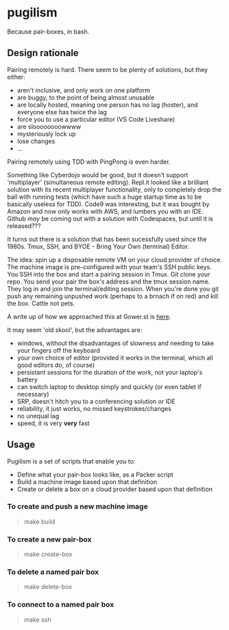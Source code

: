# pugilism

Because pair-boxes, in bash.

## Design rationale

Pairing remotely is hard. There seem to be plenty of solutions, but they either:

* aren't inclusive, and only work on one platform
* are buggy, to the point of being almost unusable
* are locally hosted, meaning one person has no lag (hoster), and everyone else has twice the lag
* force you to use a particular editor (VS Code Liveshare)
* are sloooooooowwww
* mysteriously lock up
* lose changes
* ...

Pairing remotely using TDD with PingPong is even harder.

Something like Cyberdojo would be good, but it doesn't support 'multiplayer' (simultaneous remote editing). Repl.it looked like a brilliant solution with its recent multiplayer functionality, only to completely drop the ball with running tests (which have such a huge startup time as to be basically useless for TDD). Code9 was interesting, but it was bought by Amazon and now only works with AWS, and lumbers you with an IDE. Github _may_ be coming out with a solution with Codespaces, but until it is released???

It turns out there is a solution that has been sucessfully used since the 1980s. Tmux, SSH, and BYOE - Bring Your Own (terminal) Editor.

The idea: spin up a disposable remote VM on your cloud provider of choice. The machine image is pre-configured with your team's SSH public keys. You SSH into the box and start a pairing session in Tmux. Git clone your repo. You send your pair the box's address and the tmux session name. They log in and join the terminal/editing session. When you're done you git push any remaining unpushed work (perhaps to a brnach if on red) and kill the box. Cattle not pets.

A write up of how we approached this at Gower.st is [here](https://gower.st/articles/how-we-pair-using-aws-tmux-vim-and-emacs/).

It may seem 'old skool', but the advantages are:

* windows, without the disadvantages of slowness and needing to take your fingers off the keyboard
* your own choice of editor (provided it works in the terminal, which all good editors do, of course)
* persistant sessions for the duration of the work, not your laptop's battery
* can switch laptop to desktop simply and quickly (or even tablet if necessary)
* SRP, doesn't hitch you to a conferencing solution or IDE
* reliability, it just works, no missed keystrokes/changes
* no unequal lag
* speed, it is very **very** fast

## Usage

Pugilism is a set of scripts that enable you to:

* Define what your pair-box looks like, as a Packer script
* Build a machine image based upon that definition
* Create or delete a box on a cloud provider based upon that definition

### To create and push a new machine image

> make build

### To create a new pair-box

> make create-box <name>

### To delete a named pair box

> make delete-box <name>

### To connect to a named pair box

> make ssh <name>
